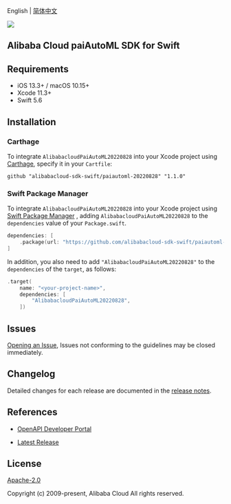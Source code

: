 English | [简体中文](README-CN.md)

![](https://aliyunsdk-pages.alicdn.com/icons/AlibabaCloud.svg)

## Alibaba Cloud paiAutoML SDK for Swift

## Requirements

- iOS 13.3+ / macOS 10.15+
- Xcode 11.3+
- Swift 5.6

## Installation

### Carthage

To integrate `AlibabacloudPaiAutoML20220828` into your Xcode project using [Carthage](https://github.com/Carthage/Carthage), specify it in your `Cartfile`:

```ogdl
github "alibabacloud-sdk-swift/paiautoml-20220828" "1.1.0"
```

### Swift Package Manager

To integrate `AlibabacloudPaiAutoML20220828` into your Xcode project using [Swift Package Manager](https://swift.org/package-manager/) , adding `AlibabacloudPaiAutoML20220828` to the `dependencies` value of your `Package.swift`.

```swift
dependencies: [
    .package(url: "https://github.com/alibabacloud-sdk-swift/paiautoml-20220828.git", from: "1.1.0")
]
```

In addition, you also need to add `"AlibabacloudPaiAutoML20220828"` to the `dependencies` of the `target`, as follows:

```swift
.target(
    name: "<your-project-name>",
    dependencies: [
        "AlibabacloudPaiAutoML20220828",
    ])
```

## Issues

[Opening an Issue](https://github.com/alibabacloud-sdk-swift/paiautoml-20220828/issues/new), Issues not conforming to the guidelines may be closed immediately.

## Changelog

Detailed changes for each release are documented in the [release notes](./ChangeLog.txt).

## References

* [OpenAPI Developer Portal](https://next.api.alibabacloud.com/home)
- [Latest Release](https://github.com/alibabacloud-sdk-swift/paiautoml-20220828)

## License

[Apache-2.0](http://www.apache.org/licenses/LICENSE-2.0)

Copyright (c) 2009-present, Alibaba Cloud All rights reserved.
